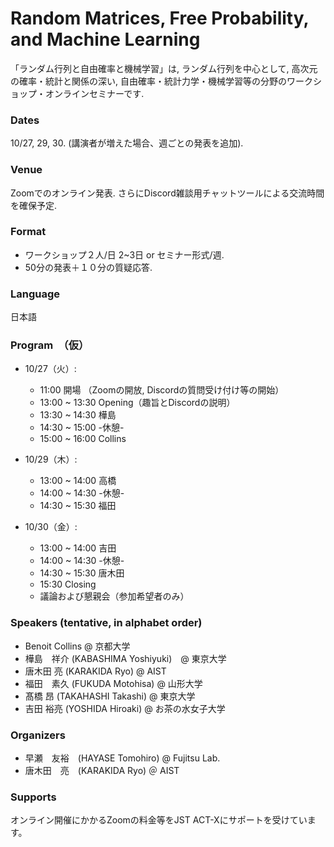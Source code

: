 # Random Matrices, Free Probability, and Machine Learning 
「ランダム行列と自由確率と機械学習」は, ランダム行列を中心として, 高次元の確率・統計と関係の深い, 自由確率・統計力学・機械学習等の分野のワークショップ・オンラインセミナーです.

###  Dates
10/27, 29, 30.  (講演者が増えた場合、週ごとの発表を追加).

### Venue
Zoomでのオンライン発表. さらにDiscord雑談用チャットツールによる交流時間を確保予定.

###  Format
- ワークショップ２人/日 2~3日 or セミナー形式/週. 
- 50分の発表＋１０分の質疑応答.

### Language
日本語

###  Program　（仮）
- 10/27（火）:
  - 11:00 開場 （Zoomの開放, Discordの質問受け付け等の開始）
  - 13:00 ~ 13:30 Opening（趣旨とDiscordの説明）
  - 13:30 ~ 14:30 樺島
  - 14:30 ~ 15:00  -休憩-
  - 15:00 ~ 16:00 Collins
 
- 10/29（木）:
  - 13:00 ~ 14:00 高橋
  - 14:00 ~ 14:30 -休憩-
  - 14:30 ~ 15:30 福田

- 10/30（金）:
  - 13:00 ~ 14:00 吉田
  - 14:00 ~ 14:30 -休憩-
  - 14:30 ~ 15:30 唐木田
  - 15:30   Closing 
  - 議論および懇親会（参加希望者のみ）


### Speakers (tentative, in alphabet order)
- Benoit Collins @ 京都大学
- 樺島　祥介 (KABASHIMA Yoshiyuki)　@ 東京大学
- 唐木田 亮 (KARAKIDA Ryo) @ AIST
- 福田　素久 (FUKUDA Motohisa) @ 山形大学
- 髙橋 昂 (TAKAHASHI Takashi) @ 東京大学
- 吉田 裕亮 (YOSHIDA Hiroaki) @ お茶の水女子大学

### Organizers
- 早瀬　友裕　(HAYASE Tomohiro)  @ Fujitsu Lab.
- 唐木田　亮　(KARAKIDA Ryo) ＠ AIST

### Supports
 オンライン開催にかかるZoomの料金等をJST ACT-Xにサポートを受けています。
